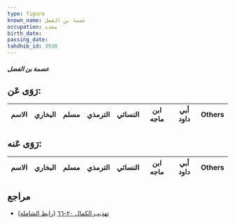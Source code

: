 ```yaml
---
type: figure
known_name: عصمة بن الفضل
occupation: محدث
birth_date:
passing_date:
tahdhib_id: 3930
---
```

##### عصمة بن الفضل

## رَوَى عَن:
| الاسم | البخاري | مسلم | الترمذي | النسائي | ابن ماجه | أبي داود | Others |
| ----- | ------- | ---- | ------- | ------- | -------- | -------- | ------ |
## رَوَى عَنه:
| الاسم | البخاري | مسلم | الترمذي | النسائي | ابن ماجه | أبي داود | Others |
| ----- | ------- | ---- | ------- | ------- | -------- | -------- | ------ |
## مراجع
- [تهذيب الكمال ٢٠-٦٦](obsidian://open?vault=Tahdhib-al-Kamal&file=Figures/٣٩٣٠-عصمة%20بن%20الفضل) ([رابط الشاملة](https://shamela.ws/book/3722/10196))